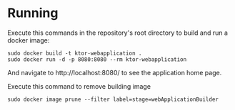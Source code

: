# Running
Execute this commands in the repository's root directory to build and run a docker image:
```
sudo docker build -t ktor-webapplication .
sudo docker run -d -p 8080:8080 --rm ktor-webapplication
```
And navigate to http://localhost:8080/ to see the application home page.

Execute this command to remove building image
```
sudo docker image prune --filter label=stage=webApplicationBuilder
```